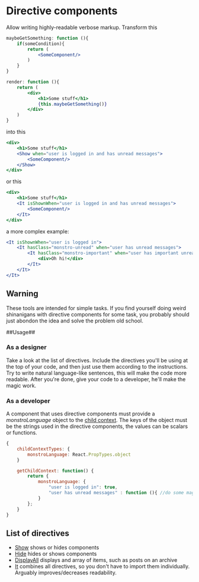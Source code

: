 # Directive components #

Allow writing highly-readable verbose markup. Transform this  
```jsx
maybeGetSomething: function (){
    if(someCondition){
        return (
            <SomeComponent/>
        )
    }
}

render: function (){
    return (
        <div>
            <h1>Some stuff</h1>
            {this.maybeGetSomething()}
        </div>
    )
}
```
into this
```jsx
<div>
    <h1>Some stuff</h1>
    <Show when="user is logged in and has unread messages">
        <SomeComponent/>
    </Show>
</div>
```
or this
```jsx
<div>
    <h1>Some stuff</h1>
    <It isShownWhen="user is logged in and has unread messages">
        <SomeComponent/>
    </It>
</div>
```
a more complex example:
```jsx
<It isShownWhen="user is logged in">
    <It hasClass="monstro-unread" when="user has unread messages">
        <It hasClass="monstro-important" when="user has important unread messages">
            <div>Oh hi!</div>
        </It>
    </It>
</It>
```
## Warning ##
These tools are intended for simple tasks. If you find yourself doing weird shinanigans with directive components for some task, you probably should just abondon the idea and solve the problem old school.

##Usage##

### As a designer ###
Take a look at the list of directives. Include the directives you'll be using at the top of your code, and then just use them according to the instructions. Try to write natural language-like sentences, this will make the code more readable.
After you're done, give your code to a developer, he'll make the magic work.

### As a developer ###
A component that uses directive components must provide a _monstroLanguage_ object to the [child context](https://gist.github.com/simenbrekken/11253438).
The keys of the object must be the strings used in the directive components, the values can be scalars or functions.
```js
{
    childContextTypes: {
        monstroLanguage: React.PropTypes.object
    }

    getChildContext: function() {
        return {
            monstroLanguage: {
                "user is logged in": true,
                "user has unread messages" : function (){ //do some magic }
            }
        };
    }
}
```

## List of directives ##

* [Show](https://github.com/MonstroThemes/directive-components/tree/master/show) shows or hides components
* [Hide](https://github.com/MonstroThemes/directive-components/tree/master/hide) hides or shows components
* [DisplayAll](https://github.com/MonstroThemes/directive-components/tree/master/display-all) displays and array of items, such as posts on an archive
* [It](https://github.com/MonstroThemes/directive-components/tree/master/it) combines all directives, so you don't have to import them individually. Arguably improves/decreases readability.